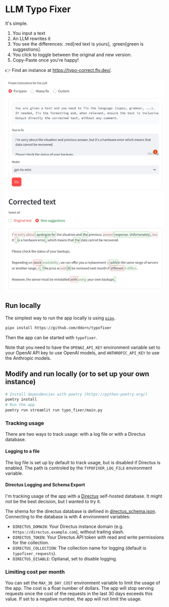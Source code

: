 # LLM Typo Fixer

It's simple.
1. You input a text
2. An LLM rewrites it
3. You see the differences:
    :red[red text is yours], :green[green is suggestions].
4. You click to toggle between the original and new version.
5. Copy-Paste once you're happy!

👉 Find an instance at https://typo-correct.fly.dev/.

![Typo Fixer](./images/screenshot.webp)

## Run locally

The simplest way to run the app locally is using [`pipx`](https://pipxproject.github.io/pipx/).

```bash
pipx install https://github.com/ddorn/typofixer
```
Then the app can be started with `typofixer`.

Note that you need to have the `OPENAI_API_KEY` environment variable set to your OpenAI API key to
use OpenAI models, and `ANTHROPIC_API_KEY` to use the Anthropic models.

## Modify and run locally (or to set up your own instance)

```bash
# Install dependencies with poetry (https://python-poetry.org/)
poetry install
# Run the app
poetry run streamlit run typo_fixer/main.py
```

### Tracking usage

There are two ways to track usage: with a log file or with a Directus database.

#### Logging to a file
The log file is set up by default to track usage, but is disabled if Directus is enabled. The path is controled by the `TYPOFIXER_LOG_FILE` environment variable.

#### Directus Logging and Schema Export

I'm tracking usage of the app with a [Directus](https://directus.io/) self-hosted database. It might not be the best decision, but I wanted to try it.

The shema for the directus database is defined in [directus_schema.json](./typos_web/directus_schema.json). Connecting to the database is with 4 environment variables:
- `DIRECTUS_DOMAIN`: Your Directus instance domain (e.g. `https://directus.example.com`), without trailing slash.
- `DIRECTUS_TOKEN`: Your Directus API token with read and write permissions for the collection.
- `DIRECTUS_COLLECTION`: The collection name for logging (default is `typofixer_requests`).
- `DIRECTUS_DISABLE`: Optianal, set to disable logging.

### Limiting cost per month

You can set the `MAX_30_DAY_COST` environment variable to limit the usage of the app. The cost is a float number of dollars. The app will stop serving requests once the cost of the requests in the last 30 days exceeds this value. If set to a negative number, the app will not limit the usage.
